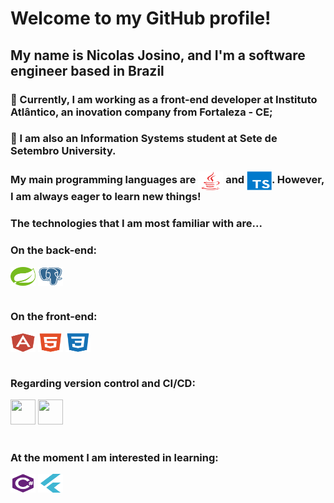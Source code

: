 <link rel="stylesheet" href="https://cdn.jsdelivr.net/gh/devicons/devicon@latest/devicon.min.css">


# Welcome to my GitHub profile!

## My name is Nicolas Josino, and I'm a software engineer based in Brazil

### 💼 Currently, I am working as a front-end developer at Instituto Atlântico, an inovation company from Fortaleza - CE;
### 📘 I am also an Information Systems student at Sete de Setembro University.

### My main programming languages are <img align="center" alt="java" height="30" width="40" src="https://raw.githubusercontent.com/devicons/devicon/master/icons/java/java-plain.svg"> and <img align="center" alt="ts" height="30" width="40" src="https://raw.githubusercontent.com/devicons/devicon/master/icons/typescript/typescript-plain.svg">. However, I am always eager to learn new things!

### The technologies that I am most familiar with are...

  ### On the back-end:
  
  <div style="display: inline_block">
    <img align="center" alt="spring-boot" height="30" width="40" src="https://raw.githubusercontent.com/devicons/devicon/master/icons/spring/spring-original.svg">
    <img align="center" alt="postgreSQL" height="30" width="40" src="https://raw.githubusercontent.com/devicons/devicon/master/icons/postgresql/postgresql-plain.svg">
  </div><br>

  ### On the front-end:
  
  <div style="display: inline_block">
    <img align="center" alt="angular" height="30" width="40" src="https://raw.githubusercontent.com/devicons/devicon/master/icons/angularjs/angularjs-plain.svg">
    <img align="center" alt="html" height="30" width="40" src="https://raw.githubusercontent.com/devicons/devicon/master/icons/html5/html5-plain.svg">
    <img align="center" alt="html" height="30" width="40" src="https://raw.githubusercontent.com/devicons/devicon/master/icons/css3/css3-plain.svg">
  </div><br>

  ### Regarding version control and CI/CD:
  <div style="display: inline_block">
    <img src="https://cdn.jsdelivr.net/gh/devicons/devicon/icons/git/git-original-wordmark.svg" width="40" height="40"/>
    <img src="https://cdn.jsdelivr.net/gh/devicons/devicon/icons/gitlab/gitlab-original.svg" width="40" height="40"/>
  </div><br>

  ### At the moment I am interested in learning:
  <div style="display: inline_block">
    <img align="center" alt="C#" height="30" width="40" src="https://raw.githubusercontent.com/devicons/devicon/master/icons/csharp/csharp-plain.svg" />
    <img align="center" alt="flutter" height="30" width="40" src="https://raw.githubusercontent.com/devicons/devicon/master/icons/flutter/flutter-plain.svg" />
  </div><br>

